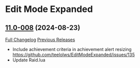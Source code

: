 # Edit Mode Expanded

## [11.0-008](https://github.com/teelolws/EditModeExpanded/tree/11.0-008) (2024-08-23)
[Full Changelog](https://github.com/teelolws/EditModeExpanded/compare/11.0-007...11.0-008) [Previous Releases](https://github.com/teelolws/EditModeExpanded/releases)

- Include achievement criteria in achievement alert resizing  
    https://github.com/teelolws/EditModeExpanded/issues/135  
- Update Raid.lua  
